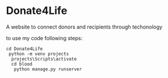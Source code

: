 # Donate4Life
 A website to connect donors and recipients through techonology
 
 to use my code following steps:

    cd Donate4Life
     python -m venv projects
      projects\Scripts\activate
      cd blood
       python manage.py runserver
